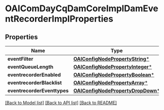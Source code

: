 # OAIComDayCqDamCoreImplDamEventRecorderImplProperties

## Properties
Name | Type | Description | Notes
------------ | ------------- | ------------- | -------------
**eventFilter** | [**OAIConfigNodePropertyString***](OAIConfigNodePropertyString.md) |  | [optional] 
**eventQueueLength** | [**OAIConfigNodePropertyInteger***](OAIConfigNodePropertyInteger.md) |  | [optional] 
**eventrecorderEnabled** | [**OAIConfigNodePropertyBoolean***](OAIConfigNodePropertyBoolean.md) |  | [optional] 
**eventrecorderBlacklist** | [**OAIConfigNodePropertyArray***](OAIConfigNodePropertyArray.md) |  | [optional] 
**eventrecorderEventtypes** | [**OAIConfigNodePropertyDropDown***](OAIConfigNodePropertyDropDown.md) |  | [optional] 

[[Back to Model list]](../README.md#documentation-for-models) [[Back to API list]](../README.md#documentation-for-api-endpoints) [[Back to README]](../README.md)


